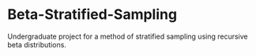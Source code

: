 # Beta-Stratified-Sampling
Undergraduate project for a method of stratified sampling using recursive beta distributions. 

